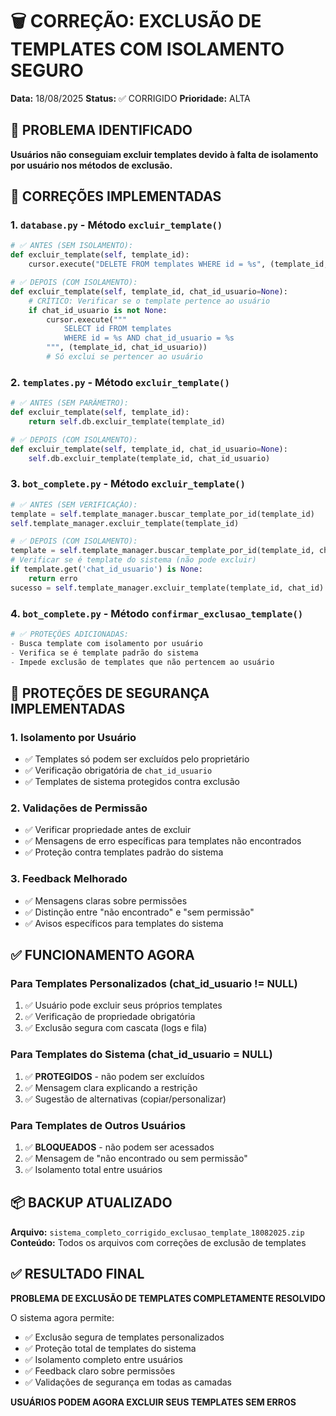 # 🗑️ CORREÇÃO: EXCLUSÃO DE TEMPLATES COM ISOLAMENTO SEGURO
**Data:** 18/08/2025
**Status:** ✅ CORRIGIDO
**Prioridade:** ALTA

## 🎯 PROBLEMA IDENTIFICADO
**Usuários não conseguiam excluir templates devido à falta de isolamento por usuário nos métodos de exclusão.**

## 🔧 CORREÇÕES IMPLEMENTADAS

### 1. `database.py` - Método `excluir_template()`
```python
# ✅ ANTES (SEM ISOLAMENTO):
def excluir_template(self, template_id):
    cursor.execute("DELETE FROM templates WHERE id = %s", (template_id,))

# ✅ DEPOIS (COM ISOLAMENTO):
def excluir_template(self, template_id, chat_id_usuario=None):
    # CRÍTICO: Verificar se o template pertence ao usuário
    if chat_id_usuario is not None:
        cursor.execute("""
            SELECT id FROM templates 
            WHERE id = %s AND chat_id_usuario = %s
        """, (template_id, chat_id_usuario))
        # Só exclui se pertencer ao usuário
```

### 2. `templates.py` - Método `excluir_template()`
```python
# ✅ ANTES (SEM PARÂMETRO):
def excluir_template(self, template_id):
    return self.db.excluir_template(template_id)

# ✅ DEPOIS (COM ISOLAMENTO):
def excluir_template(self, template_id, chat_id_usuario=None):
    self.db.excluir_template(template_id, chat_id_usuario)
```

### 3. `bot_complete.py` - Método `excluir_template()`
```python
# ✅ ANTES (SEM VERIFICAÇÃO):
template = self.template_manager.buscar_template_por_id(template_id)
self.template_manager.excluir_template(template_id)

# ✅ DEPOIS (COM ISOLAMENTO):
template = self.template_manager.buscar_template_por_id(template_id, chat_id)
# Verificar se é template do sistema (não pode excluir)
if template.get('chat_id_usuario') is None:
    return erro
sucesso = self.template_manager.excluir_template(template_id, chat_id)
```

### 4. `bot_complete.py` - Método `confirmar_exclusao_template()`
```python
# ✅ PROTEÇÕES ADICIONADAS:
- Busca template com isolamento por usuário
- Verifica se é template padrão do sistema
- Impede exclusão de templates que não pertencem ao usuário
```

## 🔐 PROTEÇÕES DE SEGURANÇA IMPLEMENTADAS

### 1. Isolamento por Usuário
- ✅ Templates só podem ser excluídos pelo proprietário
- ✅ Verificação obrigatória de `chat_id_usuario`
- ✅ Templates de sistema protegidos contra exclusão

### 2. Validações de Permissão
- ✅ Verificar propriedade antes de excluir
- ✅ Mensagens de erro específicas para templates não encontrados
- ✅ Proteção contra templates padrão do sistema

### 3. Feedback Melhorado
- ✅ Mensagens claras sobre permissões
- ✅ Distinção entre "não encontrado" e "sem permissão"
- ✅ Avisos específicos para templates do sistema

## ✅ FUNCIONAMENTO AGORA

### Para Templates Personalizados (chat_id_usuario != NULL)
1. ✅ Usuário pode excluir seus próprios templates
2. ✅ Verificação de propriedade obrigatória
3. ✅ Exclusão segura com cascata (logs e fila)

### Para Templates do Sistema (chat_id_usuario = NULL)
1. ✅ **PROTEGIDOS** - não podem ser excluídos
2. ✅ Mensagem clara explicando a restrição
3. ✅ Sugestão de alternativas (copiar/personalizar)

### Para Templates de Outros Usuários
1. ✅ **BLOQUEADOS** - não podem ser acessados
2. ✅ Mensagem de "não encontrado ou sem permissão"
3. ✅ Isolamento total entre usuários

## 📦 BACKUP ATUALIZADO
**Arquivo:** `sistema_completo_corrigido_exclusao_template_18082025.zip`
**Conteúdo:** Todos os arquivos com correções de exclusão de templates

## ✅ RESULTADO FINAL
**PROBLEMA DE EXCLUSÃO DE TEMPLATES COMPLETAMENTE RESOLVIDO**

O sistema agora permite:
- ✅ Exclusão segura de templates personalizados
- ✅ Proteção total de templates do sistema
- ✅ Isolamento completo entre usuários
- ✅ Feedback claro sobre permissões
- ✅ Validações de segurança em todas as camadas

**USUÁRIOS PODEM AGORA EXCLUIR SEUS TEMPLATES SEM ERROS**
